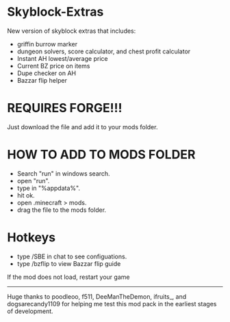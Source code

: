 # Skyblock-Extras
New version of skyblock extras that includes:
 - griffin burrow marker
 - dungeon solvers, score calculator, and chest profit calculator  
 - Instant AH lowest/average price
 - Current BZ price on items
 - Dupe checker on AH
 - Bazzar flip helper

# REQUIRES FORGE!!!
Just download the file and add it to your mods folder. 
                      
# HOW TO ADD TO MODS FOLDER

- Search "run" in windows search. 
- open "run".
- type in "%appdata%".
- hit ok.
- open .minecraft > mods.
- drag the file to the mods folder. 

# Hotkeys 
- type /SBE in chat to see configuations. 
- type /bzflip to view Bazzar flip guide

If the mod does not load, restart your game

-----------------------------------------------------------------------------------------------------------------------------------------------------
Huge thanks to poodleoo, f511, DeeManTheDemon, ifruits_, and dogsarecandy1109 for helping me test this mod pack in the earliest stages of development. 



